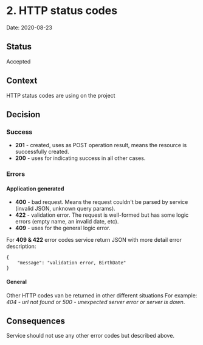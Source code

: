 # 2. HTTP status codes

Date: 2020-08-23

## Status

Accepted

## Context

HTTP status codes are using on the project

## Decision

### Success
- **201** - created, uses as POST operation result, means the resource is successfully created.
- **200** - uses for indicating success in all other cases.

### Errors

#### Application generated
- **400** - bad request. Means the request couldn't be parsed by service (invalid JSON, unknown query params).
- **422** - validation error. The request is well-formed but has some logic errors (empty name, an invalid date, etc).
- **409** - uses for the general logic error.

For **409 & 422** error codes service return JSON with more detail error description:
```
{
    "message": "validation error, BirthDate"
}
```

#### General

Other HTTP codes van be returned in other different situations
For example:
*404 - url not found*  or *500 - unexpected server error or server is down*. 

## Consequences

Service should not use any other error codes but described above.
